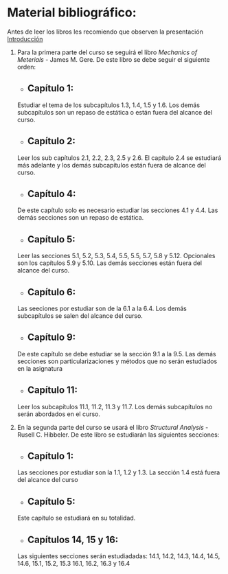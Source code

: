 ﻿# Material bibliográfico:

Antes de leer los libros les recomiendo que observen la presentación [Introducción](Docs/introduccion.pdf)

1.  Para la primera parte del curso se seguirá el libro *Mechanics of Meterials* - James M. Gere. De este  libro se debe seguir el siguiente orden:

    - ## **Capítulo 1:**

    Estudiar el tema de los subcapítulos 1.3, 1.4, 1.5 y 1.6. Los demás subcapítulos son un repaso de estática o están fuera del alcance del curso.



    - ## **Capítulo 2:**

    Leer los sub capítulos 2.1, 2.2, 2.3, 2.5 y 2.6. El capítulo 2.4 se estudiará más adelante y los demás  subcapítulos están fuera de alcance del curso.



    - ## Capítulo 4:

    De este capítulo solo es necesario estudiar las secciones 4.1 y 4.4. Las demás secciones son un repaso de estática.



    - ## **Capítulo 5:**

    Leer las secciones 5.1, 5.2, 5.3, 5.4, 5.5, 5.5, 5.7, 5.8 y 5.12. Opcionales son los capítulos 5.9 y 5.10. Las demás secciones están fuera del alcance del curso.



    - ## **Capítulo 6:**

    Las seeciones por estudiar son de la 6.1 a la 6.4. Los demás subcapítulos se salen del alcance del curso.



    - ## **Capítulo 9:**

    De este capítulo se debe estudiar se la sección 9.1 a la 9.5. Las demás secciones son particularizaciones y métodos que no serán estudiados en la asignatura



    - ## **Capítulo 11:**

    Leer los subcapítulos 11.1, 11.2, 11.3 y 11.7. Los demás subcapítulos no serán abordados en el curso.



2.  En la segunda parte del curso se usará el libro *Structural Analysis* - Rusell C. Hibbeler. De este libro se estudiarán las siguientes secciones:


    - ## **Capítulo 1:**

    Las secciones por estudiar son la 1.1, 1.2 y 1.3. La sección 1.4 está fuera del alcance del curso


    - ## **Capítulo 5:**

    Este capítulo se estudiará en su totalidad.

    - ## **Capítulos 14, 15 y 16:**

    Las siguientes secciones serán estudiadadas: 14.1, 14.2, 14.3, 14.4, 14.5, 14.6, 15.1, 15.2, 15.3 16.1, 16.2, 16.3 y 16.4